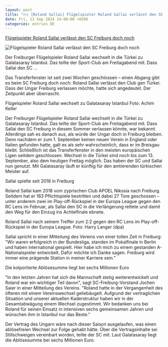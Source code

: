 ```yaml
---
layout: post
title: "🔥🔥 [Roland Sallai] Flügelspieler Roland Sallai verlässt den SC Freiburg doch noch"
date: Fri, 13 Sep 2024 14:00:00 +0200
categories: entries DE
---
```

[Flügelspieler Roland Sallai verlässt den SC Freiburg doch noch](https://www.badische-zeitung.de/fluegelspieler-roland-sallai-verlaesst-den-sc-freiburg-doch-noch)

![Flügelspieler Roland Sallai verlässt den SC Freiburg doch noch](https://ais.badische-zeitung.de/piece/15/f9/f9/2d/368703789.jpg)

Der Freiburger Flügelspieler Roland Sallai wechselt in die Türkei zu Galatasaray Istanbul. Das teilte der Sport-Club am Freitagabend mit. Dass Sallai den SC ...

Das Transferfenster ist seit zwei Wochen geschlossen – einen Abgang gibt es beim SC Freiburg doch noch: Roland Sallai verlässt den Club gen Türkei. Dass der Ungar Freiburg verlassen möchte, hatte sich angedeutet. Der Zeitpunkt aber überrascht.

Flügelspieler Roland Sallai wechselt zu Galatasaray Istanbul Foto: Achim Keller

Der Freiburger Flügelspieler Roland Sallai wechselt in die Türkei zu Galatasaray Istanbul. Das teilte der Sport-Club am Freitagabend mit. Dass Sallai den SC Freiburg in diesem Sommer verlassen könnte, war bekannt. Allerdings sah es danach aus, als würde der Ungar doch in Freiburg bleiben. Denn nachdem er zum 1. September keinen neuen Verein in England oder Italien gefunden hatte, galt es als sehr wahrscheinlich, dass er im Breisgau bleibt. Schließlich ist das Transferfenster in den meisten europäischen Ligen seitdem geschlossen. Wechsel in die Türkei sind noch bis zum 13. September, also dem heutigen Freitag möglich. Das haben der SC und Sallai nun genutzt. Mit Galatasaray läuft er künftig für den amtierenden türkischen Meister auf.

Sallai spielte seit 2018 in Freiburg

Roland Sallai kam 2018 vom zyprischen Club APOEL Nikosia nach Freiburg. Seitdem hat er 163 Pflichtspiele bestritten und dabei 27 Tore geschossen – unter anderem zwei im Play-off-Rückspiel in der Europa League gegen den RC Lens im Februar, als Sallai den SC in die Verlängerung rettete und damit den Weg für den Einzug ins Achtelfinale ebnete.

Roland Sallai nach seinem Treffer zum 2:2 gegen den RC Lens im Play-off-Rückspiel in der Europa League. Foto: Harry Langer (dpa)

Sallai spricht in einer Mitteilung des Vereins von einer tollen Zeit in Freiburg: "Wir waren erfolgreich in der Bundesliga, standen im Pokalfinale in Berlin und haben international gespielt. Hier habe ich mich zu einem gestanden A-Nationalspieler entwickelt. Dafür möchte ich Danke sagen. Freiburg wird immer eine prägende Station in meiner Karriere sein."

Die kolportierte Ablösesumme liegt bei sechs Millionen Euro

"In den letzten Jahren hat sich die Mannschaft stetig weiterentwickelt und Roland war ein wichtiger Teil davon", sagt SC-Freiburg-Vorstand Jochen Saier in einer Mitteilung des Vereins. "Roland hatte in der Vergangenheit des öfteren mit einem Vereinswechsel geliebäugelt. Aufgrund der vertraglichen Situation und unserer aktuellen Kaderstruktur haben wir in der Gesamtabwägung einem Wechsel zugestimmt. Wir bedanken uns bei Roland für seinen Einsatz in intensiven sechs gemeinsamen Jahren und wünschen ihm in Istanbul nur das Beste."

Der Vertrag des Ungarn wäre nach dieser Saison ausgelaufen, was einen ablösefreien Wechsel zur Folge gehabt hätte. Über die Vertragsinhalte sei Stillschweigen vereinbart worden, teilte der SC mit. Laut Galatasaray liegt die Ablösesumme bei sechs Millionen Euro.

